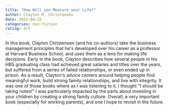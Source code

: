 ```yaml
---
title: "How Will you Measure your Life?"
author: Clayton M. Christensen
date: 2021-04-15
categories: non-fiction
rating: 4/5
---
```


In this book, Clayton Christensen (and his co-authors) take the business management principles that he's developed over his career as a professor at Harvard Business School, and uses them as a lens for making life decisions. Early in the book, Clayton describes how several people in his HBS graduating class had achieved great salaries and titles over the years, but suffered from a series of failed relationships, or even ended up in prison. As a result, Clayton's advice centers around helping people find meaningful work, build strong family relationships, and live with integrity. It was one of those books where as I was listening to it, I thought "I should be taking notes!" I was particularly impacted by the parts about investing in your children by creating a strong family culture. Overall, a very important book (especially for working parents), and one I hope to revisit in the future.
